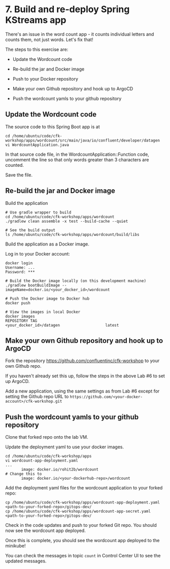 # 7. Build and re-deploy Spring KStreams app

There's an issue in the word count app - it counts individual letters and counts them, not just words. Let's fix that!

The steps to this exercise are:

- Update the Wordcount code

- Re-build the jar and Docker image

- Push to your Docker repository

- Make your own Github repository and hook up to ArgoCD

- Push the wordcount yamls to your github repository


## Update the Wordcount code

The source code to this Spring Boot app is at 

```
cd /home/ubuntu/code/cfk-workshop/apps/wordcount/src/main/java/io/confluent/developer/datagen
vi WordcountApplication.java
```

In that source code file, in the WordcountApplication::Function code, uncomment the line so that only words greater than 3 characters are counted.

Save the file.

## Re-build the jar and Docker image

Build the application

```
# Use gradle wrapper to build
cd /home/ubuntu/code/cfk-workshop/apps/wordcount
./gradlew clean assemble -x test --build-cache --quiet

# See the build output
ls /home/ubuntu/code/cfk-workshop/apps/wordcount/build/libs
```

Build the application as a Docker image.

Log in to your Docker account:

```
docker login
Username: ...
Password: ***
```

```
# Build the Docker image locally (on this development machine)
./gradlew bootBuildImage --imageName=docker.io/<your_docker_id>/wordcount

# Push the Docker image to Docker hub
docker push

# View the images in local Docker
docker images
REPOSITORY TAG
<your_docker_id>/datagen                    latest
```

## Make your own Github repository and hook up to ArgoCD

Fork the repository https://github.com/confluentinc/cfk-workshop to your own Github repo.

If you haven't already set this up, follow the steps in the above Lab #6 to set up ArgoCD.

Add a new application, using the same settings as from Lab #6 except for setting the Github repo URL to `https://github.com/<your-docker-account>/cfk-workshop.git`


## Push the wordcount yamls to your github repository

Clone that forked repo onto the lab VM.

Update the deployment yaml to use your docker images.

```
cd /home/ubuntu/code/cfk-workshop/apps
vi wordcount-app-deployment.yaml
...
       image: docker.io/rohit2b/wordcount
# Change this to
       image: docker.io/<your-dockerhub-repo>/wordcount
```

Add the deployment yaml files for the wordcount application to your forked repo:

```
cp /home/ubuntu/code/cfk-workshop/apps/wordcount-app-deployment.yaml  <path-to-your-forked-repo>/gitops-dev/
cp /home/ubuntu/code/cfk-workshop/apps/wordcount-app-secret.yaml  <path-to-your-forked-repo>/gitops-dev/
```

Check in the code updates and push to your forked Git repo. You should now see the wordcount app deployed.


Once this is complete, you should see the wordcount app deployed to the minikube!

You can check the messages in topic `count` in Control Center UI to see the updated messages.
